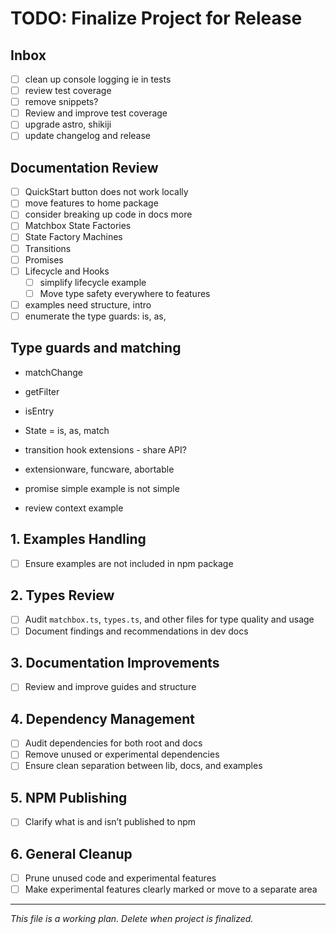 # TODO: Finalize Project for Release

## Inbox

- [ ] clean up console logging ie in tests
- [ ] review test coverage
- [ ] remove snippets?
- [ ] Review and improve test coverage
- [ ] upgrade astro, shikiji
- [ ] update changelog and release

## Documentation Review

- [ ] QuickStart button does not work locally
- [ ] move features to home package
- [ ] consider breaking up code in docs more
- [ ] Matchbox State Factories
- [ ] State Factory Machines
- [ ] Transitions
- [ ] Promises
- [ ] Lifecycle and Hooks
  - [ ] simplify lifecycle example
  - [ ] Move type safety everywhere to features
- [ ] examples need structure, intro
- [ ] enumerate the type guards: is, as, 

## Type guards and matching
- matchChange
- getFilter
- isEntry
- State = is, as, match
- transition hook extensions - share API?
- extensionware, funcware, abortable


- promise simple example is not simple
- review context example

## 1. Examples Handling
- [ ] Ensure examples are not included in npm package

## 2. Types Review
- [ ] Audit `matchbox.ts`, `types.ts`, and other files for type quality and usage
- [ ] Document findings and recommendations in dev docs

## 3. Documentation Improvements
- [ ] Review and improve guides and structure

## 4. Dependency Management
- [ ] Audit dependencies for both root and docs
- [ ] Remove unused or experimental dependencies
- [ ] Ensure clean separation between lib, docs, and examples

## 5. NPM Publishing
- [ ] Clarify what is and isn’t published to npm

## 6. General Cleanup
- [ ] Prune unused code and experimental features
- [ ] Make experimental features clearly marked or move to a separate area

---

_This file is a working plan. Delete when project is finalized._
